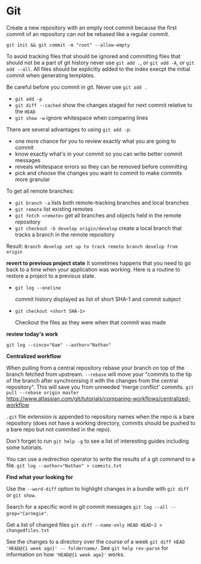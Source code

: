 # Git

Create a new repository with an empty root commit because the first commit of an repository can not be rebased
like a regular commit.

`git init && git commit -m "root" --allow-empty`

To avoid tracking files that should be ignored and committing files that should not be a part of git history
never use `git add .`, or `git add -A`,  or `git add --all`. All files should be explicitly added to the index
execpt the initial commit when generating templates.

Be careful before you commit in git. Never use `git add .`
- `git add -p`
- `git diff --cached` show the changes staged for next commit relative to the `HEAD`
- `git show -w` ignore whitespace when comparing lines

There are several advantages to using `git add -p`:
- one more chance for you to review exactly what you are going to commit
- know exactly what's in your commit so you can write better commit messages
- reveals whitespace errors so they can be removed before committing
- pick and choose the changes you want to commit to make commits more granular

To get all remote branches:

- `git branch -a` lists both remote-tracking branches and local branches
- `git remote` list existing remotes
- `git fetch <remote>` get all branches and objects held in the remote repository
- `git checkout -b develop origin/develop` create a local branch that tracks a branch in the remote repository

Result: `Branch develop set up to track remote branch develop from origin`

**revert to previous project state**
It sometimes happens that you need to go back to a time when your application was working. Here is a routine
to restore a project to a previous state.

- `git log --oneline`

   commit history displayed as list of short SHA-1 and commit subject

- `git checkout <short SHA-1>`

   Checkout the files as they were when that commit was made

**review today's work**

`git log --since="6am" --author="Nathan"`

**Centralized workflow**

When pulling from a central repository rebase your branch on top of the branch fetched from upstream. `--rebase` will move your "commits to the tip of the branch after synchronising it with the changes from the central repository". This will save you from unneeded 'merge conflict' commits. `git pull --rebase origin master` https://www.atlassian.com/git/tutorials/comparing-workflows/centralized-workflow

`.git` file extension is appended to repository names when the repo is a bare repository (does not have a working directory, commits should be pushed to a bare repo but not commited in the repo).

Don't forget to run `git help -g` to see a list of interesting guides including some tutorials.

You can use a redirection operator to write the results of a git command to a file. `git log --author="Nathan" > commits.txt`

**Find what your looking for**

Use the `--word-diff` option to highlight changes in a bundle with `git diff` or `git show`.

Search for a specific word in git commit messages `git log --all --grep="Carnegie"`.

Get a list of changed files `git diff --name-only HEAD HEAD~2 > changedfiles.txt`

See the changes to a directory over the course of a week `git diff HEAD 'HEAD@{1 week ago}' -- foldername/`. See `git help rev-parse` for information on how `'HEAD@{1 week ago}'` works.
